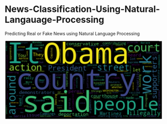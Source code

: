 # News-Classification-Using-Natural-Langauage-Processing
Predicting Real or Fake News using Natural Language Processing


![](projectImg.PNG)
